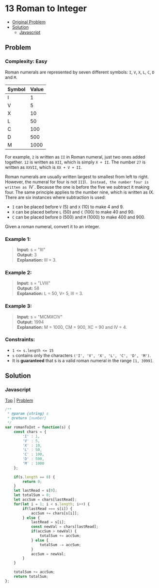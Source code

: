 # 13 Roman to Integer

- [Original Problem](https://leetcode.com/problems/roman-to-integer/description/)
- [Solution](#solution)
  - [Javascript](#javascript)

## Problem
### Complexity: Easy

Roman numerals are represented by seven different symbols: `I`, `V`, `X`, `L`, `C`, `D` and `M`.

| Symbol       | Value |
|--------------|-------|
| I            | 1     |
| V            | 5     |
| X            | 10    |
| L            | 50    |
| C            | 100   |
| D            | 500   |
| M            | 1000  |

For example, `2` is written as `II` in Roman numeral, just two ones added together. `12` is written as `XII`, which is simply `X + II`. The number `27` is written as `XXVII`, which is `XX + V + II`.

Roman numerals are usually written largest to smallest from left to right. However, the numeral for four is not `III`I`. Instead, the number four is written as `IV`. Because the one is before the five we subtract it making four. The same principle applies to the number nine, which is written as IX. There are six instances where subtraction is used:

- `I` can be placed before `V` (5) and `X` (10) to make 4 and 9. 
- `X` can be placed before `L` (50) and `C` (100) to make 40 and 90. 
- `C` can be placed before `D` (500) and `M` (1000) to make 400 and 900.

Given a roman numeral, convert it to an integer.

### Example 1:

> **Input:** s = "III"\
> **Output:** 3\
> **Explanation:** III = 3.

### Example 2:

> **Input:** s = "LVIII"\
> **Output:** 58\
> **Explanation:** L = 50, V= 5, III = 3.

### Example 3:

> **Input:** s = "MCMXCIV"\
> **Output:** 1994\
> **Explanation:** M = 1000, CM = 900, XC = 90 and IV = 4.

### Constraints:

- `1 <= s.length <= 15`
- `s` contains only the characters `('I', 'V', 'X', 'L', 'C', 'D', 'M')`.
- It is **guaranteed** that s is a valid roman numeral in the range `[1, 3999]`.

## Solution

### Javascript
[Top](#13-roman-to-integer) | [Problem](#problem)

```javascript
/**
 * @param {string} s
 * @return {number}
 */
var romanToInt = function(s) {
    const chars = {
        'I' : 1,
        'V' : 5,
        'X' : 10,
        'L' : 50,
        'C' : 100,
        'D' : 500,
        'M' : 1000
    };
    
    if(s.length == 0) {
        return 0;
    }
    let lastRead = s[0];
    let totalSum = 0;
    let accSum = chars[lastRead];
    for(let i = 1; i < s.length; i++) {
        if(lastRead === s[i]) {
            accSum += chars[s[i]];
        } else {
            lastRead = s[i];
            const newVal = chars[lastRead];
            if(accSum > newVal) {
                totalSum += accSum;
            } else {
                totalSum -= accSum;
            }
            accSum = newVal;
        }
    }
    
    totalSum += accSum;
    return totalSum;
};
```